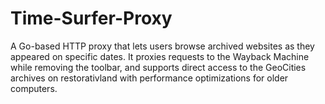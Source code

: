 # Time-Surfer-Proxy
A Go-based HTTP proxy that lets users browse archived websites as they appeared on specific dates. It proxies requests to the Wayback Machine while removing the toolbar, and supports direct access to the GeoCities archives on restorativland with performance optimizations for older computers.
